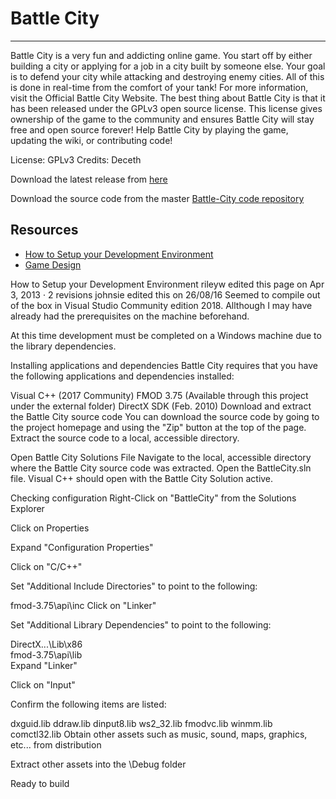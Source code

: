 # Battle City
---

  Battle City is a very fun and addicting online game. You start off by either building a city or applying for a job in a city built by someone else. Your goal is to defend your city while attacking and destroying enemy cities. All of this is done in real-time from the comfort of your tank! For more information, visit the Official Battle City Website.
  The best thing about Battle City is that it has been released under the GPLv3 open source license. This license gives ownership of the game to the community and ensures Battle City will stay free and open source forever!
  Help Battle City by playing the game, updating the wiki, or contributing code!

License: GPLv3
Credits: Deceth

Download the latest release from [here](https://github.com/johnsie/Battle-City)

Download the source code from the master [Battle-City code repository](https://github.com/johnsie/Battle-City)

## Resources
* [How to Setup your Development Environment](https://github.com/Deceth/Battle-City/wiki/How-to-Setup-your-Development-Environment)
* [Game Design](https://github.com/Deceth/Battle-City/wiki#game-design)



How to Setup your Development Environment
rileyw edited this page on Apr 3, 2013 · 2 revisions
johnsie edited this on 26/08/16
Seemed to compile out of the box in Visual Studio Community edition 2018. Allthough I may have already had the prerequisites on the machine beforehand.



At this time development must be completed on a Windows machine due to the library dependencies.

Installing applications and dependencies
Battle City requires that you have the following applications and dependencies installed:

Visual C++ (2017 Community)
FMOD 3.75 (Available through this project under the external folder)
DirectX SDK (Feb. 2010)
Download and extract the Battle City source code
You can download the source code by going to the project homepage and using the "Zip" button at the top of the page. Extract the source code to a local, accessible directory.

Open Battle City Solutions File
Navigate to the local, accessible directory where the Battle City source code was extracted. Open the BattleCity.sln file. Visual C++ should open with the Battle City Solution active.

Checking configuration
Right-Click on "BattleCity" from the Solutions Explorer

Click on Properties

Expand "Configuration Properties"

Click on "C/C++"

Set "Additional Include Directories" to point to the following:

 fmod-3.75\api\inc
Click on "Linker"

Set "Additional Library Dependencies" to point to the following:

 DirectX...\Lib\x86\
 fmod-3.75\api\lib\
Expand "Linker"

Click on "Input"

Confirm the following items are listed:

dxguid.lib
ddraw.lib
dinput8.lib
ws2_32.lib
fmodvc.lib
winmm.lib
comctl32.lib
Obtain other assets such as music, sound, maps, graphics, etc... from distribution

Extract other assets into the \Debug folder

Ready to build
